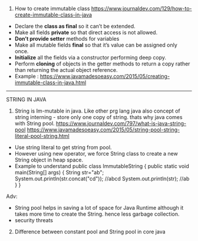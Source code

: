 1. How to create immutable class
https://www.journaldev.com/129/how-to-create-immutable-class-in-java

* Declare the **class as final** so it can’t be extended.
* Make all fields **private** so that direct access is not allowed.
* **Don’t provide setter** methods for variables
* Make all mutable fields **final** so that it’s value can be assigned only once.
* **Initialize** all the fields via a constructor performing deep copy.
* Perform **cloning** of objects in the getter methods to return a copy rather than returning the actual object reference.
* Example : https://www.javamadesoeasy.com/2015/05/creating-immutable-class-in-java.html

***
STRING IN JAVA

1. String is Im-mutable in java. Like other prg lang java also concept of string interning - store only one copy of string. thats why java comes with String pool.
https://www.journaldev.com/797/what-is-java-string-pool
https://www.javamadesoeasy.com/2015/05/string-pool-string-literal-pool-string.html

- Use string literal to get string from pool.
- However using new operator, we force String class to create a new String object in heap space. 
- Example to understand
public class ImmutableString {
    public static void main(String[] args) {
           String str="ab";
           System.out.println(str.concat("cd")); //abcd
           System.out.println(str); //ab
    }
}

Adv:
* String pool helps in saving a lot of space for Java Runtime although it takes more time to create the String. hence less garbage collection.
* security threats


2. Difference between constant pool and String pool in core java